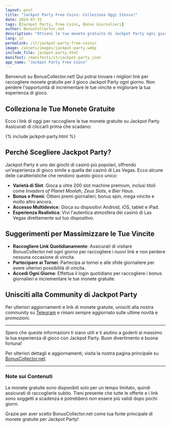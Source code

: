 ```yaml
---
layout: post
title: "Jackpot Party Free Coins: Colleziona Oggi Stesso!"
date: 2024-07-31
tags: [Jackpot Party, Free Coins, Bonus Giornalieri]
author: BonusCollector.net
description: "Ottieni le tue monete gratuite di Jackpot Party ogni giorno su BonusCollector.net. Non perdere mai un'opportunità di vincere!"
lang: it
permalink: /it/jackpot-party-free-coins/
image: /assets/images/jackpot-party.webp
include_file: jackpot-party.html
manifest: /manifests/it/jackpot-party.json
app_name: "Jackpot Party Free Coins"
---
```


Benvenuti su BonusCollector.net! Qui potrai trovare i migliori link per raccogliere monete gratuite per il gioco Jackpot Party ogni giorno. Non perdere l'opportunità di incrementare le tue vincite e migliorare la tua esperienza di gioco.

## Colleziona le Tue Monete Gratuite

Ecco i link di oggi per raccogliere le tue monete gratuite su Jackpot Party. Assicurati di cliccarli prima che scadano:

{% include jackpot-party.html %}

## Perché Scegliere Jackpot Party?

Jackpot Party è uno dei giochi di casinò più popolari, offrendo un'esperienza di gioco simile a quella dei casinò di Las Vegas. Ecco alcune delle caratteristiche che rendono questo gioco unico:

- **Varietà di Slot**: Gioca a oltre 200 slot machine premium, inclusi titoli come *Invaders of Planet Moolah*, *Zeus Slots*, e *Bier Haus*.
- **Bonus e Premi**: Ottieni premi giornalieri, bonus spin, mega vincite e molto altro ancora.
- **Accesso Multidevice**: Gioca su dispositivi Android, iOS, tablet e iPad.
- **Esperienza Realistica**: Vivi l'autentica atmosfera dei casinò di Las Vegas direttamente sul tuo dispositivo.

## Suggerimenti per Massimizzare le Tue Vincite

- **Raccogliere Link Quotidianamente**: Assicurati di visitare BonusCollector.net ogni giorno per raccogliere i nuovi link e non perdere nessuna occasione di vincita.
- **Partecipare ai Tornei**: Partecipa ai tornei e alle sfide giornaliere per avere ulteriori possibilità di vincita.
- **Accedi Ogni Giorno**: Effettua il login quotidiano per raccogliere i bonus giornalieri e incrementare le tue monete gratuite.

## Unisciti alla Community di Jackpot Party

Per ulteriori aggiornamenti e link di monete gratuite, unisciti alla nostra community su [Telegram](https://t.me) e rimani sempre aggiornato sulle ultime novità e promozioni.

---

Spero che queste informazioni ti siano utili e ti aiutino a goderti al massimo la tua esperienza di gioco con Jackpot Party. Buon divertimento e buona fortuna!

Per ulteriori dettagli e aggiornamenti, visita la nostra pagina principale su [BonusCollector.net](https://bonuscollector.net/it/).

---

### Note sui Contenuti

Le monete gratuite sono disponibili solo per un tempo limitato, quindi assicurati di raccoglierle subito. Tieni presente che tutte le offerte e i link sono soggetti a scadenza e potrebbero non essere più validi dopo pochi giorni.

Grazie per aver scelto BonusCollector.net come tua fonte principale di monete gratuite per Jackpot Party!